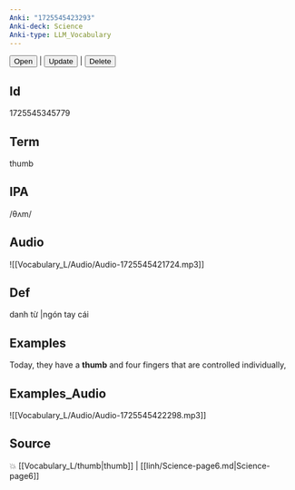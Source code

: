 ```yaml
---
Anki: "1725545423293"
Anki-deck: Science
Anki-type: LLM_Vocabulary
---
```

<button class="anki-btn-open">Open</button> | <button class="anki-btn-update">Update</button> | <button class="anki-btn-delete">Delete</button>

## Id
1725545345779
## Term
thumb
## IPA
 /θʌm/
## Audio
 ![[Vocabulary_L/Audio/Audio-1725545421724.mp3]]

## Def
 danh từ |ngón tay cái 
## Examples
Today, they have a **thumb** and four fingers that are controlled individually,

## Examples_Audio
![[Vocabulary_L/Audio/Audio-1725545422298.mp3]]
## Source
💥 [[Vocabulary_L/thumb|thumb]] |  [[linh/Science-page6.md|Science-page6]]